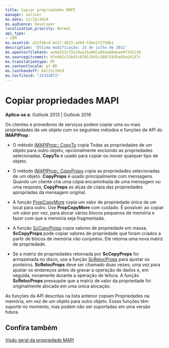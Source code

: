 ```yaml
---
title: Copiar propriedades MAPI
manager: soliver
ms.date: 11/16/2014
ms.audience: Developer
localization_priority: Normal
api_type:
- COM
ms.assetid: a52f4bcd-6e17-4623-a469-53be1f2758b1
description: 'Última modificação: 23 de julho de 2011'
ms.openlocfilehash: ae8e553cf2e19ae1ba06ca09aad84eae9f7d1238
ms.sourcegitcommit: 8fe462c32b91c87911942c188f3445e85a54137c
ms.translationtype: MT
ms.contentlocale: pt-BR
ms.lasthandoff: 04/23/2019
ms.locfileid: "32333072"
---
```

# <a name="copying-mapi-properties"></a>Copiar propriedades MAPI

  
  
**Aplica-se a**: Outlook 2013 | Outlook 2016 
  
Os clientes e provedores de serviços podem copiar uma ou mais propriedades de um objeto com os seguintes métodos e funções de API do **IMAPIProp** : 
  
- O método [IMAPIProp:: CopyTo](imapiprop-copyto.md) copia Todas as propriedades de um objeto para outro objeto, opcionalmente excluindo as propriedades selecionadas. **CopyTo** é usado para copiar ou mover qualquer tipo de objeto. 
    
- O método [IMAPIProp:: CopyProps](imapiprop-copyprops.md) copia as propriedades selecionadas de um objeto. **CopyProps** é usado principalmente com mensagens. Quando um cliente cria uma cópia encaminhada de uma mensagem ou uma resposta, **CopyProps** as alças de cópia das propriedades apropriadas da mensagem original. 
    
- A função [PropCopyMore](propcopymore.md) copia um valor de propriedade única de um local para outro. Use **PropCopyMore** com cuidado. É possível: ao copiar um valor por vez, para alocar vários blocos pequenos de memória e fazer com que a memória seja fragmentada. 
    
- A função [ScCopyProps](sccopyprops.md) copia valores de propriedade em massa. **ScCopyProps** pode copiar valores de propriedade que foram criados a partir de blocos de memória não conjuntos. Ele retorna uma nova matriz de propriedade. 
    
- Se a matriz de propriedades retornada por **ScCopyProps** for armazenada no disco, use a função [ScRelocProps](screlocprops.md) para ajustar os ponteiros. **ScRelocProps** deve ser chamado duas vezes; uma vez para ajustar os endereços antes de gravar a operação de dados e, em seguida, novamente durante a operação de leitura. A função **ScRelocProps** pressupõe que a matriz de valor da propriedade foi originalmente alocada em uma única alocação. 
    
As funções da API descritas na lista anterior copiam Propriedades na memória, em vez de um objeto para outro objeto. Essas funções têm suporte no momento, mas podem não ser suportadas em uma versão futura.
  
## <a name="see-also"></a>Confira também



[Visão geral da propriedade MAPI](mapi-property-overview.md)

